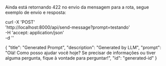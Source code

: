 Ainda está retornando 422 no envio da mensagem para a rota, segue exemplo de envio e resposta:

curl -X 'POST' \
  'http://localhost:8000/api/send-message?prompt=testando' \
  -H 'accept: application/json' \
  -d ''

  {
  "title": "Generated Prompt",
  "description": "Generated by LLM",
  "prompt": "Olá! Como posso ajudar você hoje? Se precisar de informações ou tiver alguma pergunta, fique à vontade para perguntar!",
  "id": "generated-id"
}